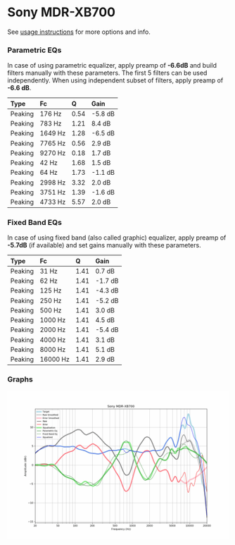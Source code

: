 # Sony MDR-XB700
See [usage instructions](https://github.com/jaakkopasanen/AutoEq#usage) for more options and info.

### Parametric EQs
In case of using parametric equalizer, apply preamp of **-6.6dB** and build filters manually
with these parameters. The first 5 filters can be used independently.
When using independent subset of filters, apply preamp of **-6.6 dB**.

| Type    | Fc      |    Q | Gain    |
|:--------|:--------|:-----|:--------|
| Peaking | 176 Hz  | 0.54 | -5.8 dB |
| Peaking | 783 Hz  | 1.21 | 8.4 dB  |
| Peaking | 1649 Hz | 1.28 | -6.5 dB |
| Peaking | 7765 Hz | 0.56 | 2.9 dB  |
| Peaking | 9270 Hz | 0.18 | 1.7 dB  |
| Peaking | 42 Hz   | 1.68 | 1.5 dB  |
| Peaking | 64 Hz   | 1.73 | -1.1 dB |
| Peaking | 2998 Hz | 3.32 | 2.0 dB  |
| Peaking | 3751 Hz | 1.39 | -1.6 dB |
| Peaking | 4733 Hz | 5.57 | 2.0 dB  |

### Fixed Band EQs
In case of using fixed band (also called graphic) equalizer, apply preamp of **-5.7dB**
(if available) and set gains manually with these parameters.

| Type    | Fc       |    Q | Gain    |
|:--------|:---------|:-----|:--------|
| Peaking | 31 Hz    | 1.41 | 0.7 dB  |
| Peaking | 62 Hz    | 1.41 | -1.7 dB |
| Peaking | 125 Hz   | 1.41 | -4.3 dB |
| Peaking | 250 Hz   | 1.41 | -5.2 dB |
| Peaking | 500 Hz   | 1.41 | 3.0 dB  |
| Peaking | 1000 Hz  | 1.41 | 4.5 dB  |
| Peaking | 2000 Hz  | 1.41 | -5.4 dB |
| Peaking | 4000 Hz  | 1.41 | 3.1 dB  |
| Peaking | 8000 Hz  | 1.41 | 5.1 dB  |
| Peaking | 16000 Hz | 1.41 | 2.9 dB  |

### Graphs
![](./Sony%20MDR-XB700.png)
